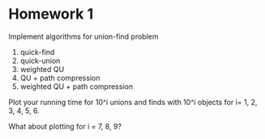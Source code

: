
# Homework 1

Implement algorithms for union-find problem

1. quick-find
2. quick-union
3. weighted QU
4. QU + path compression
5. weighted QU + path compression

Plot your running time for 10^i unions and finds with 10^i objects for i= 1, 2, 3, 4, 5, 6. 

What about plotting for i = 7, 8, 9?